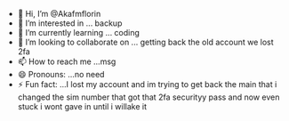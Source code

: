 - 👋 Hi, I’m @Akafmflorin
- 👀 I’m interested in ... backup 
- 🌱 I’m currently learning ... coding
- 💞️ I’m looking to collaborate on ... getting back the old account we lost 2fa
- 📫 How to reach me ...msg 
- 😄 Pronouns: ...no need 
- ⚡ Fun fact: ...I lost my account and im trying to get back the main that i changed the sim number that got that 2fa securityy pass and now even stuck i wont gave in until i willake it 

<!---
Akafmflorin/Akafmflorin is a ✨ special ✨ repository because its `README.md` (this file) appears on your GitHub profile.
You can click the Preview link to take a look at your changes.
--->
